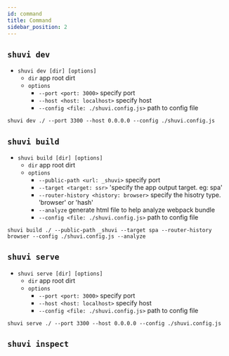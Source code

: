 ```yaml
---
id: command
title: Command
sidebar_position: 2
---
```


## `shuvi dev`

- `shuvi dev [dir] [options]`
  - `dir` app root dirt
  - `options`
      - `--port <port: 3000>` specify port
      - `--host <host: localhost>` specify host
      - `--config <file: ./shuvi.config.js>` path to config file
```tip
shuvi dev ./ --port 3300 --host 0.0.0.0 --config ./shuvi.config.js
```

## `shuvi build`

- `shuvi build [dir] [options]`
    - `dir` app root dirt
    - `options`
        - `--public-path <url: _shuvi>` specify port
        - `--target <target: ssr>` 'specify the app output target. eg: spa'
        - `--router-history <history: browser>` specify the hisotry type. 'browser' or 'hash'
        - `--analyze` generate html file to help analyze webpack bundle
        - `--config <file: ./shuvi.config.js>` path to config file

```tip
shuvi build ./ --public-path _shuvi --target spa --router-history browser --config ./shuvi.config.js --analyze

```
## `shuvi serve`

- `shuvi serve [dir] [options]`
    - `dir` app root dirt
    - `options`
        - `--port <port: 3000>` specify port
        - `--host <host: localhost>` specify host
        - `--config <file: ./shuvi.config.js>` path to config file
```tip
shuvi serve ./ --port 3300 --host 0.0.0.0 --config ./shuvi.config.js
```

## `shuvi inspect`

